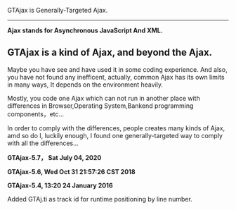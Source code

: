 GTAjax is Generally-Targeted Ajax. 

----
**Ajax stands for Asynchronous JavaScript And XML.** 


GTAjax is a kind of Ajax, and beyond the Ajax. 
----

Maybe you have see and have used it in some coding experience. 
And also, you have not found any inefficent, actually, common Ajax has its own limits in many ways, It depends on the environment heavily. 

Mostly, you code one Ajax which can not run in another place with differences in Browser,Operating System,Bankend programming components，etc... 

In order to comply with the differences, people creates many kinds of Ajax, amd so do I, luckily enough, I found one generally-targeted way to comply with all the differences...



**GTAjax-5.7， Sat July 04, 2020**


**GTAjax-5.6, Wed Oct 31 21:57:26 CST 2018**


**GTAjax-5.4, 13:20 24 January 2016**

Added GTAj.ti as track id for runtime positioning by line number.
